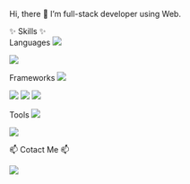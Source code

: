 Hi, there 👋 I’m full-stack developer using Web.


✨ Skills ✨  
Languages
<img src="https://img.shields.io/badge/Java-007396?style=flat-square&Java=Android"/>

<img src="https://img.shields.io/badge/JavaScript-F7DF1E?style=flat-square&logo=JavaScript"/>

Frameworks
<img src="https://img.shields.io/badge/Vue.js-4FC08D?style=flat-square&logo=Vue.js"/>

<img src="https://img.shields.io/badge/Vuetify-1867C0?style=flat-square&logo=Vuetify"/>

<img src="https://img.shields.io/badge/Spring-6DB33F?style=flat-square&logo=Vue.js"/>

<img src="https://img.shields.io/badge/Spring Boot-6DB33F?style=flat-square&logo=Spring Boot"/>


Tools
<img src="https://img.shields.io/badge/Visual Studio Code-#007ACC?style=flat-square&logo=Visual Studio Code"/>

<img src="https://img.shields.io/badge/IntelliJ IDEA-#000000?style=flat-square&logo=IntelliJ IDEA"/>


📫 Cotact Me 📫

<a href="https://developerjournal.tistory.com/" target="_blank"><img src="https://img.shields.io/badge/Tistory-yellow?style=flat-square"/></a>


<!---
- 👋 Hi, I’m @yunji98
- 👀 I’m interested in ...
- 🌱 I’m currently learning ...
- 💞️ I’m looking to collaborate on ...
- 📫 How to reach me ...

yunji98/yunji98 is a ✨ special ✨ repository because its `README.md` (this file) appears on your GitHub profile.
You can click the Preview link to take a look at your changes.
--->
